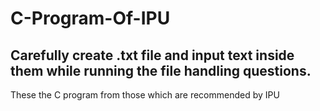 # C-Program-Of-IPU

## Carefully create .txt file and input text inside them while running the file handling questions.

These the C program from those which are recommended by IPU
